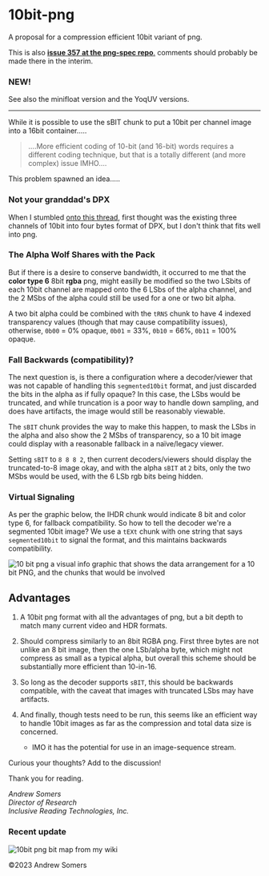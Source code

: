 # 10bit-png
A proposal for a compression efficient 10bit variant of png.

This is also [**issue 357 at the png-spec repo**.](https://github.com/w3c/PNG-spec/issues/357) comments should probably be made there in the interim.

### NEW! 
See also the minifloat version and the YoqUV versions.

----
While it is possible to use the sBIT chunk to put a 10bit per channel image into a 16bit container.....
> ....More efficient coding of 10-bit (and 16-bit) words requires a different coding technique, but that is a totally different (and more complex) issue IMHO....

This problem spawned an idea.....
### Not your granddad's DPX
When I stumbled [onto this thread](https://github.com/w3c/ColorWeb-CG/issues/69), first thought was the existing three channels of 10bit into four bytes format of DPX, but I don't think that fits well into png.


### The Alpha Wolf Shares with the Pack
But if there is a desire to conserve bandwidth, it occurred to me that the **color type 6** 8bit **rgba** png, might easilly be modified so the two LSbits of each 10bit channel are mapped onto the 6 LSbs of the alpha channel, and the 2 MSbs of the alpha could still be used for a one or two bit alpha.

A two bit alpha could be combined with the `tRNS` chunk to have 4 indexed transparency values (though that may cause compatibility issues), otherwise, `0b00` = 0% opaque, `0b01` = 33%, `0b10` = 66%, `0b11` = 100% opaque.

### Fall Backwards (compatibility)?
The next question is, is there a configuration where a decoder/viewer that was not capable of handling this `segmented10bit` format, and just discarded the bits in the alpha as if fully opaque? In this case, the LSbs would be truncated, and while truncation is a poor way to handle down sampling, and does have artifacts, the image would still be reasonably viewable.

The `sBIT` chunk provides the way to make this happen, to mask the LSbs in the alpha and also show the 2 MSbs of transparency, so a 10 bit image could display with a reasonable fallback in a naïve/legacy viewer.

Setting `sBIT` to `8 8 8 2`, then current decoders/viewers should display the truncated-to-8 image okay, and with the alpha `sBIT` at `2` bits, only the two MSbs would be used, with the 6 LSb rgb bits being hidden.

### Virtual Signaling 
As per the graphic below, the IHDR chunk would indicate 8 bit and color type 6, for fallback compatibility. So how to tell the decoder we're a segmented 10bit image? We use a `tEXt` chunk with one string that says `segmented10bit` to signal the format, and this maintains backwards compatibility.

![10 bit png a visual info graphic that shows the data arrangement for a 10 bit PNG, and the chunks that would be involved](https://github.com/w3c/ColorWeb-CG/assets/42009457/e304ad1e-01be-4c26-a17a-820c5ab2ef2f)

## Advantages

1) A 10bit png format with all the advantages of png, but a bit depth to match many current video and HDR formats.

2) Should compress similarly to an 8bit RGBA png. First three bytes are not unlike an 8 bit image, then the one LSb/alpha byte, which might not compress as small as a typical alpha, but overall this scheme should be substantially more efficient than 10-in-16.

3) So long as the decoder supports `sBIT`, this should be backwards compatible, with the caveat that images with truncated LSbs may have artifacts. 

4) And finally, though tests need to be run, this seems like an efficient way to handle 10bit images as far as the compression and total data size is concerned.
    - IMO it has the potential for use in an image-sequence stream.


Curious your thoughts? Add to the discussion!


Thank you for reading.


_Andrew Somers_    
_Director of Research_    
_Inclusive Reading Technologies, Inc._    



### Recent update

![10bit png bit map from my wiki](https://github.com/Myndex/10bit-png/assets/42009457/516f8ffa-dc5a-4bf3-9bd2-1fe1b75deef1)


©2023 Andrew Somers


